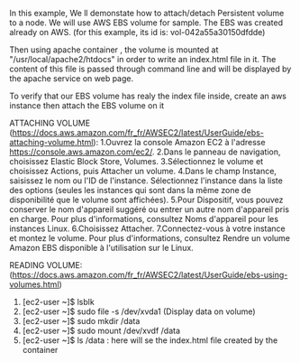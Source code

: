 In this example,
We ll demonstate how to attach/detach Persistent volume to a node.
We will use AWS EBS volume for sample. The EBS was created already on AWS.
(for this example, its id is: vol-042a55a30150dfdde)

Then using apache container , the volume is mounted at "/usr/local/apache2/htdocs"
in order to write an index.html file in it.
The content of this file is passed through command line and will be displayed by
the apache service on web page.

To verify that our EBS volume has realy the index file inside, create an aws instance
then attach the EBS volume on it

ATTACHING VOLUME (https://docs.aws.amazon.com/fr_fr/AWSEC2/latest/UserGuide/ebs-attaching-volume.html):
1.Ouvrez la console Amazon EC2 à l'adresse https://console.aws.amazon.com/ec2/.
2.Dans le panneau de navigation, choisissez Elastic Block Store, Volumes.
3.Sélectionnez le volume et choisissez Actions, puis Attacher un volume.
4.Dans le champ Instance, saisissez le nom ou l'ID de l'instance.
  Sélectionnez l'instance dans la liste des options (seules les instances qui sont dans la même
  zone de disponibilité que le volume sont affichées).
5.Pour Dispositif, vous pouvez conserver le nom d'appareil suggéré ou entrer un autre nom d'appareil pris en charge.
   Pour plus d'informations, consultez Noms d'appareil pour les instances Linux.
6.Choisissez Attacher.
7.Connectez-vous à votre instance et montez le volume. Pour plus d'informations,
  consultez Rendre un volume Amazon EBS disponible à l'utilisation sur le Linux.

READING VOLUME: (https://docs.aws.amazon.com/fr_fr/AWSEC2/latest/UserGuide/ebs-using-volumes.html)
1. [ec2-user ~]$ lsblk
2. [ec2-user ~]$ sudo file -s /dev/xvda1    (Display data on volume)
3. [ec2-user ~]$ sudo mkdir /data
4. [ec2-user ~]$ sudo mount /dev/xvdf /data
5. [ec2-user ~]$ ls /data  : here will se the index.html file created by the container



